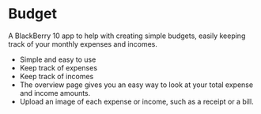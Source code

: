 Budget
=============

A BlackBerry 10 app to help with creating simple budgets, easily keeping track of your monthly expenses and incomes.

- Simple and easy to use
- Keep track of expenses
- Keep track of incomes
- The overview page gives you an easy way to look at your total expense and income amounts.
- Upload an image of each expense or income, such as a receipt or a bill.
